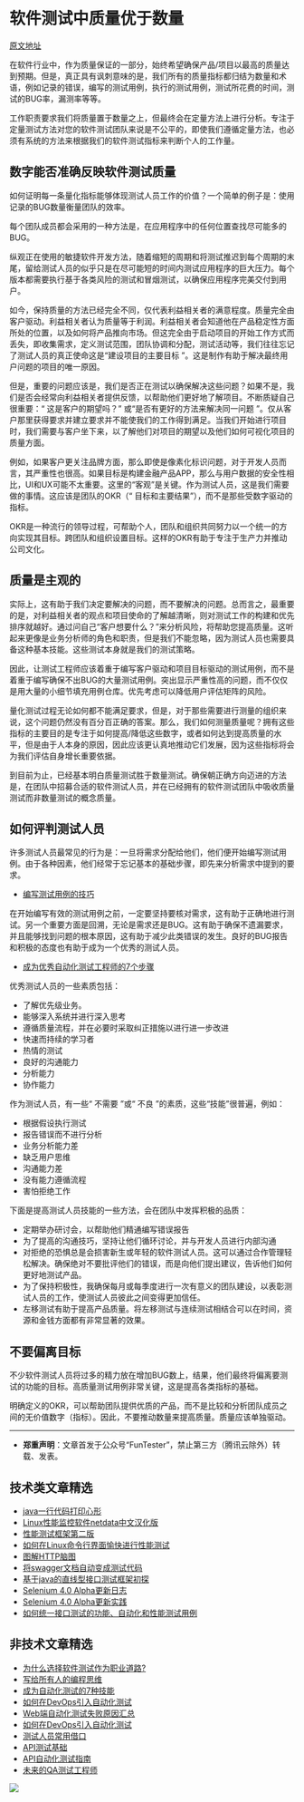 # 软件测试中质量优于数量

[原文地址](https://www.lambdatest.com/blog/why-to-choose-quality-over-quantity-in-software-testing/)

在软件行业中，作为质量保证的一部分，始终希望确保产品/项目以最高的质量达到预期。但是，真正具有讽刺意味的是，我们所有的质量指标都归结为数量和术语，例如记录的错误，编写的测试用例，执行的测试用例，测试所花费的时间，测试的BUG率，漏测率等等。

工作职责要求我们将质量置于数量之上，但最终会在定量方法上进行分析。专注于定量测试方法对您的软件测试团队来说是不公平的，即使我们遵循定量方法，也必须有系统的方法来根据我们的软件测试指标来判断个人的工作量。

## 数字能否准确反映软件测试质量

如何证明每一条量化指标能够体现测试人员工作的价值？一个简单的例子是：使用记录的BUG数量衡量团队的效率。

每个团队成员都会采用的一种方法是，在应用程序中的任何位置查找尽可能多的BUG。

纵观正在使用的敏捷软件开发方法，随着缩短的周期和将测试推迟到每个周期的末尾，留给测试人员的似乎只是在尽可能短的时间内测试应用程序的巨大压力。每个版本都需要执行基于各类风险的测试和冒烟测试，以确保应用程序完美交付到用户。

如今，保持质量的方法已经完全不同，仅代表利益相关者的满意程度。质量完全由客户驱动。利益相关者认为质量等于利润。利益相关者会知道他在产品稳定性方面所处的位置，以及如何将产品推向市场。但这完全由于启动项目的开始工作方式而丢失，即收集需求，定义测试范围，团队协调和分配，测试活动等，我们往往忘记了测试人员的真正使命这是“建设项目的主要目标 ”。这是制作有助于解决最终用户问题的项目的唯一原因。

但是，重要的问题应该是，我们是否正在测试以确保解决这些问题？如果不是，我们是否会经常向利益相关者提供反馈，以帮助他们更好地了解项目。不断质疑自己很重要：“ 这是客户的期望吗？” 或“是否有更好的方法来解决同一问题 ”。仅从客户那里获得要求并建立要求并不能使我们的工作得到满足。当我们开始进行项目时，我们需要与客户坐下来，以了解他们对项目的期望以及他们如何可视化项目的质量方面。

例如，如果客户更关注品牌方面，那么即使是像素化标识问题，对于开发人员而言，其严重性也很高。如果目标是构建金融产品APP，那么与用户数据的安全性相比，UI和UX可能不太重要。这里的“客观”是关键。作为测试人员，这是我们需要做的事情。这应该是团队的OKR（“ 目标和主要结果”），而不是那些受数字驱动的指标。

OKR是一种流行的领导过程，可帮助个人，团队和组织共同努力以一个统一的方向实现其目标。跨团队和组织设置目标。这样的OKR有助于专注于生产力并推动公司文化。

## 质量是主观的

实际上，这有助于我们决定要解决的问题，而不要解决的问题。总而言之，最重要的是，对利益相关者的观点和项目使命的了解越清晰，则对测试工作的构建和优先排序就越好。通过问自己“客户想要什么？”来分析风险，将帮助您提高质量。这听起来更像是业务分析师的角色和职责，但是我们不能忽略，因为测试人员也需要具备这种基本技能。这些测试本身就是我们的测试策略。

因此，让测试工程师应该着重于编写客户驱动和项目目标驱动的测试用例，而不是着重于编写确保不出BUG的大量测试用例。突出显示严重性高的问题，而不仅仅是用大量的小细节填充用例仓库。优先考虑可以降低用户评估矩阵的风险。

量化测试过程无论如何都不能满足要求，但是，对于那些需要进行测量的组织来说，这个问题仍然没有百分百正确的答案。那么，我们如何测量质量呢？拥有这些指标的主要目的是专注于如何提高/降低这些数字，或者如何达到提高质量的水平，但是由于人本身的原因，因此应该更认真地推动它们发展，因为这些指标将会为我们评估自身增长重要依据。

到目前为止，已经基本明白质量测试胜于数量测试。确保朝正确方向迈进的方法是，在团队中招募合适的软件测试人员，并在已经拥有的软件测试团队中吸收质量测试而非数量测试的概念质量。

## 如何评判测试人员

许多测试人员最常见的行为是：一旦将需求分配给他们，他们便开始编写测试用例。由于各种因素，他们经常于忘记基本的基础步骤，即先来分析需求中提到的要求。


- [编写测试用例的技巧](https://mp.weixin.qq.com/s/zZAh_XXXGOyhlm6ebzs06Q)

在开始编写有效的测试用例之前，一定要坚持要核对需求，这有助于正确地进行测试。另一个重要方面是回溯，无论是需求还是BUG。这有助于确保不遗漏要求，并且能够找到问题的根本原因，这有助于减少此类错误的发生。良好的BUG报告和积极的态度也有助于成为一个优秀的测试人员。

- [成为优秀自动化测试工程师的7个步骤](https://mp.weixin.qq.com/s/wdw1l4AZnPpdPBZZueCcnw)

优秀测试人员的一些素质包括：

* 了解优先级业务。
* 能够深入系统并进行深入思考
* 遵循质量流程，并在必要时采取纠正措施以进行进一步改进
* 快速而持续的学习者
* 热情的测试
* 良好的沟通能力
* 分析能力
* 协作能力

作为测试人员，有一些“ 不需要 ”或“ 不良 ”的素质，这些“技能”很普遍，例如：

* 根据假设执行测试
* 报告错误而不进行分析
* 业务分析能力差
* 缺乏用户思维
* 沟通能力差
* 没有能力遵循流程
* 害怕拒绝工作

下面是提高测试人员技能的一些方法，会在团队中发挥积极的品质：

* 定期举办研讨会，以帮助他们精通编写错误报告
* 为了提高的沟通技巧，坚持让他们循环讨论，并与开发人员进行内部沟通
* 对拒绝的恐惧总是会损害新生或年轻的软件测试人员。这可以通过合作管理轻松解决。确保绝对不要批评他们的错误，而是向他们提出建议，告诉他们如何更好地测试产品。
* 为了保持积极性，我确保每月或每季度进行一次有意义的团队建设，以表彰测试人员的工作，使测试人员彼此之间变得更加信任。
* 左移测试有助于提高产品质量。将左移测试与连续测试相结合可以在时间，资源和金钱方面都有非常显著的效果。


## 不要偏离目标

不少软件测试人员将过多的精力放在增加BUG数上，结果，他们最终将偏离要测试的功能的目标。高质量测试用例非常关键，这是提高各类指标的基础。

明确定义的OKR，可以帮助团队提供优质的产品，而不是比较和分析团队成员之间的无价值数字（指标）。因此，不要推动数量来提高质量。质量应该单独驱动。

---
* **郑重声明**：文章首发于公众号“FunTester”，禁止第三方（腾讯云除外）转载、发表。

## 技术类文章精选

- [java一行代码打印心形](https://mp.weixin.qq.com/s/QPSryoSbViVURpSa9QXtpg)
- [Linux性能监控软件netdata中文汉化版](https://mp.weixin.qq.com/s/fdXtK-5WwKnxjLZdyg6-nA)
- [性能测试框架第二版](https://mp.weixin.qq.com/s/JPyGQ2DRC6EVBmZkxAoVWA)
- [如何在Linux命令行界面愉快进行性能测试](https://mp.weixin.qq.com/s/fwGqBe1SpA2V0lPfAOd04Q)
- [图解HTTP脑图](https://mp.weixin.qq.com/s/100Vm8FVEuXs0x6rDGTipw)
- [将swagger文档自动变成测试代码](https://mp.weixin.qq.com/s/SY8mVenj0zMe5b47GS9VSQ)
- [基于java的直线型接口测试框架初探](https://mp.weixin.qq.com/s/xhg4exdb1G18-nG5E7exkQ)
- [Selenium 4.0 Alpha更新日志](https://mp.weixin.qq.com/s/tU7sm-pcbpRNwDU9D3OVTQ)
- [Selenium 4.0 Alpha更新实践](https://mp.weixin.qq.com/s/yT9wpO5o5aWBUus494TIHw)
- [如何统一接口测试的功能、自动化和性能测试用例](https://mp.weixin.qq.com/s/1xqtXNVw7BdUa03nVcsMTg)

## 非技术文章精选

- [为什么选择软件测试作为职业道路?](https://mp.weixin.qq.com/s/o83wYvFUvy17kBPLDO609A)
- [写给所有人的编程思维](https://mp.weixin.qq.com/s/Oj33UCnYfbUgzsBzEm2GPQ)
- [成为自动化测试的7种技能](https://mp.weixin.qq.com/s/e-HAGMO0JLR7VBBWLvk0dQ)
- [如何在DevOps引入自动化测试](https://mp.weixin.qq.com/s/MclK3VvMN1dsiXXJO8g7ig)
- [Web端自动化测试失败原因汇总](https://mp.weixin.qq.com/s/qzFth-Q9e8MTms1M8L5TyA)
- [如何在DevOps引入自动化测试](https://mp.weixin.qq.com/s/MclK3VvMN1dsiXXJO8g7ig)
- [测试人员常用借口](https://mp.weixin.qq.com/s/0k_Ciud2sOpRb5PPiVzECw)
- [API测试基础](https://mp.weixin.qq.com/s/bkbUEa9CF21xMYSlhPcULw)
- [API自动化测试指南](https://mp.weixin.qq.com/s/uy_Vn_ZVUEu3YAI1gW2T_A)
- [未来的QA测试工程师](https://mp.weixin.qq.com/s/ngL4sbEjZm7OFAyyWyQ3nQ)


![](https://mmbiz.qpic.cn/mmbiz_jpg/13eN86FKXzCMW6WN4Wch71qNtGQvxLRSGejZpr37OWa7CDYg5e4ZeanaGWuBgRAX3jicJNIhcyyZPXbKByXcl7w/640?wx_fmt=jpeg&tp=webp&wxfrom=5&wx_lazy=1&wx_co=1)